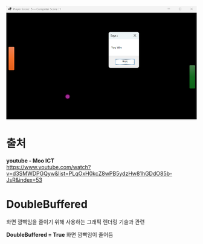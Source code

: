 ![화면이미지](PongGame/Resources/screen01.png)

# 출처
**youtube - Moo ICT**  <br>
https://www.youtube.com/watch?v=d3SMWDPGQyw&list=PLqOxH0kcZ8wPB5ydzHw81hGDdO85b-JsR&index=53

# DoubleBuffered
화면 깜빡임을 줄이기 위해 사용하는 그래픽 렌더링 기술과 관련

**DoubleBuffered = True**
화면 깜빡임이 줄어듬


